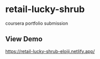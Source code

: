 # retail-lucky-shrub
coursera portfolio submission
## View Demo
https://retail-lucky-shrub-eloiji.netlify.app/
